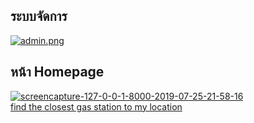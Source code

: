 
## ระบบจัดการ
[![admin.png](https://i.postimg.cc/Dfx0ZvHP/admin.png)](https://postimg.cc/dDTwNYqh)
## หน้า Homepage
<a href='https://postimg.cc/jC9zbJqJ' target='_blank'><img src='https://i.postimg.cc/kXMwWxkw/screencapture-127-0-0-1-8000-2019-07-25-21-58-16.jpg' border='0' alt='screencapture-127-0-0-1-8000-2019-07-25-21-58-16'/></a><br /><a href='https://gasstation-nearme.com/'>find the closest gas station to my location</a><br />


